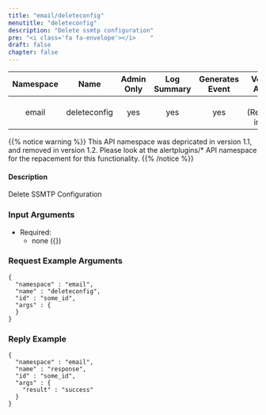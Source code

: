 ```yaml
---
title: "email/deleteconfig"
menutitle: "deleteconfig"
description: "Delete ssmtp configuration"
pre: "<i class='fa fa-envelope'></i>	"
draft: false
chapter: false
---
```


| Namespace | Name | Admin Only | Log Summary | Generates Event | Version Added
|:----------------:|:--------:|:--------:|:--------:|:--------:|:---:|
| email | deleteconfig | yes | yes | yes | 1 (Removed in 1.2) |

{{% notice warning %}}
This API namespace was depricated in version 1.1, and removed in version 1.2. 
Please look at the alertplugins/* API namespace for the repacement for this functionality.
{{% /notice %}}

#### Description
Delete SSMTP Configuration

### Input Arguments
* Required:
   * none ({})


### Request Example Arguments
```
{
  "namespace" : "email",
  "name" : "deleteconfig",
  "id" : "some_id",
  "args" : {
  }
}
```



### Reply Example
```
{
  "namespace" : "email",
  "name" : "response",
  "id" : "some_id",
  "args" : {
    "result" : "success"
  }
}
```
